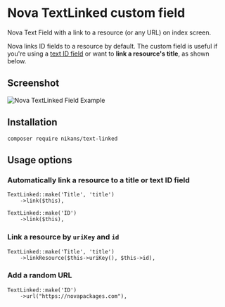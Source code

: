 # Nova TextLinked custom field

Nova Text Field with a link to a resource (or any URL) on index screen.

Nova links ID fields to a resource by default. 
The custom field is useful if you're using a [text ID field](https://github.com/laravel/nova-issues/issues/268) 
or want to **link a resource's title**, as shown below.

## Screenshot

![Nova TextLinked Field Example](https://github.com/nikans/nova-text-linked-field/blob/master/nova-text-linked-field-example.png "Nova TextLinked Field Example")

## Installation

```
composer require nikans/text-linked
```

## Usage options

### Automatically link a resource to a title or text ID field

```
TextLinked::make('Title', 'title')
    ->link($this),
    
TextLinked::make('ID')
    ->link($this),
```

### Link a resource by `uriKey` and `id`

```
TextLinked::make('Title', 'title')
    ->linkResource($this->uriKey(), $this->id),
```

### Add a random URL

```
TextLinked::make('ID')
    ->url("https://novapackages.com"),
```
